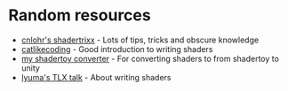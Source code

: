 # Random resources
- [cnlohr's shadertrixx](https://github.com/cnlohr/shadertrixx) - Lots of tips, tricks and obscure knowledge
- [catlikecoding](https://catlikecoding.com/unity/tutorials/rendering/) - Good introduction to writing shaders
- [my shadertoy converter](https://pema99.github.io/glsl2hlsl/) - For converting shaders to from shadertoy to unity 
- [lyuma's TLX talk](https://www.youtube.com/watch?v=tWyseAtkrcE) - About writing shaders